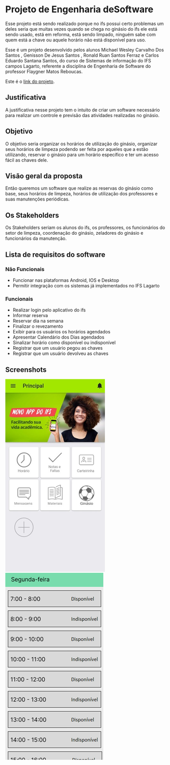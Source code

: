 # Projeto de Engenharia deSoftware

Esse projeto está sendo realizado porque no ifs possui certo problemas um deles seria que muitas vezes quando se chega no ginásio do ifs ele está sendo usado, está em reforma, está sendo limpado, ninguém sabe com quem está a chave ou aquele horário não está disponível para uso.

Esse é um projeto desenvolvido pelos alunos Michael Wesley Carvalho Dos Santos , Genisson De Jesus Santos , Ronald Ruan Santos Ferraz e Carlos Eduardo Santana Santos, do curso de Sistemas de informação do IFS campos Lagarto, referente a disciplina de Engenharia de Software do professor Flaygner Matos Reboucas.

Este é o [link do projeto](https://www.figma.com/community/file/1118616456505223758).

## Justificativa

A justificativa nesse projeto tem o intuito de criar um software necessário para realizar um controle e previsão das atividades realizadas no ginásio.

## Objetivo

O objetivo seria organizar os horários de utilização do ginásio, organizar seus horários de limpeza podendo ser feita por aqueles que a estão utilizando, reservar o ginásio para um horário específico e ter um acesso fácil as chaves dele.

## Visão geral da proposta 

Então queremos um software que realize as reservas do ginásio como base, seus horários de limpeza, horários de utilização dos professores e suas manutenções periódicas. 

## Os Stakeholders

Os Stakeholders seriam os alunos do ifs, os professores, os funcionários do setor de limpeza, coordenação do ginásio, zeladores do ginásio e funcionários da manutenção.

## Lista de requisitos do software

### Não Funcionais

- Funcionar nas plataformas Android, IOS e Desktop
- Permitir integração com os sistemas já implementados no IFS Lagarto

### Funcionais

- Realizar login pelo aplicativo do ifs
- Informar reserva 
- Reservar dia na semana
- Finalizar o revezamento
- Exibir para os usuários os horários agendados
- Apresentar Calendário dos Dias agendados
- Sinalizar horário como disponível ou indisponível
- Registrar que um usuário pegou as chaves
- Registrar que um usuário devolveu as chaves

## Screenshots

![Tela Inicial](tela_inicial.png)
![Tela De Reserva](tela_de_reserva.png)







